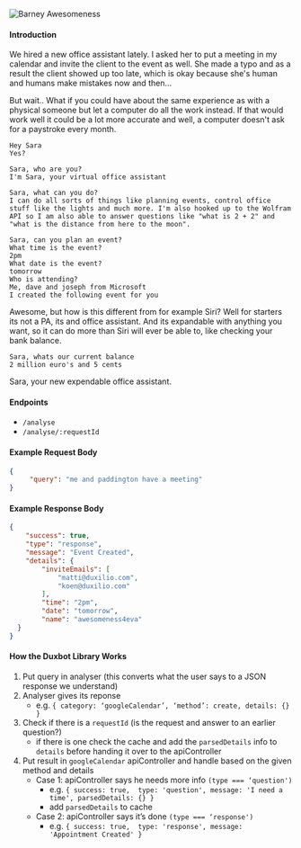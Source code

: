 ![Barney Awesomeness](http://static.celebuzz.com/uploads/2013/06/14/request-five.gif)

#### Introduction
We hired a new office assistant lately. I asked her to put a meeting in my calendar and invite the client to the event as well. She made a typo and as a result the client showed up too late, which is okay because she's human and humans make mistakes now and then...

But wait.. What if you could have about the same experience as with a physical someone but let a computer do all the work instead. If that would work well it could be a lot more accurate and well, a computer doesn't ask for a paystroke every month.

`Hey Sara`<br>
`Yes?`

`Sara, who are you?`<br>
`I'm Sara, your virtual office assistant`

`Sara, what can you do?`<br>
`I can do all sorts of things like planning events, control office stuff like the lights and much more. I'm also hooked up to the Wolfram API so I am also able to answer questions like "what is 2 + 2" and "what is the distance from here to the moon".`

`Sara, can you plan an event?`<br>
`What time is the event?`<br>
`2pm`<br>
`What date is the event?`<br>
`tomorrow`<br>
`Who is attending?`<br>
`Me, dave and joseph from Microsoft`<br>
`I created the following event for you`

Awesome, but how is this different from for example Siri? Well for starters its not a PA, its and office assistant. And its expandable with anything you want, so it can do more than Siri will ever be able to, like checking your bank balance.

`Sara, whats our current balance`<br>
`2 million euro's and 5 cents`

Sara, your new expendable office assistant.

#### Endpoints
* `/analyse`
* `/analyse/:requestId`

#### Example Request Body
```json
{
     "query": "me and paddington have a meeting"
}
```

#### Example Response Body
```json
{
    "success": true,
    "type": "response",
    "message": "Event Created",
    "details": {
        "inviteEmails": [
            "matti@duxilio.com",
            "koen@duxilio.com"
        ],
        "time": "2pm",
        "date": "tomorrow",
        "name": "awesomeness4eva"
  }
}
```

#### How the Duxbot Library Works
1. Put query in analyser (this converts what the user says to a JSON response we understand)
3. Analyser gives its reponse
     * e.g. `{ category: ‘googleCalendar’, ‘method’: create, details: {} }`
2. Check if there is a `requestId` (is the request and answer to an earlier question?)
     * if there is one check the cache and add the `parsedDetails` info to `details` before handing it over to the apiController
4. Put result in `googleCalendar` apiController and handle based on the given method and details
     * Case 1: apiController says he needs more info `(type === ‘question')`
          * e.g. `{ success: true,  type: 'question', message: 'I need a time', parsedDetails: {} }`
          * add `parsedDetails` to cache
     * Case 2: apiController says it’s done `(type === ‘response')`
          * e.g. `{ success: true,  type: 'response', message: 'Appointment Created' }` 
